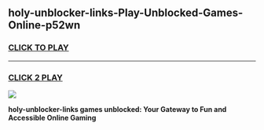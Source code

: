 
## holy-unblocker-links-Play-Unblocked-Games-Online-p52wn
<h3>
<a href="https://premium76.site?title=holy-unblocker-links&ref=25A">CLICK TO PLAY</a></h3>
<hr>

<h3>
<a href="https://premium76.site?title=holy-unblocker-links&ref=25A">CLICK 2 PLAY</a>
  
</h3>

<a href="https://premium76.site?title=holy-unblocker-links&ref=25A"><img src="https://clearcache.store/games.png"></a>


**holy-unblocker-links games unblocked: Your Gateway to Fun and Accessible Online Gaming**
